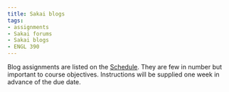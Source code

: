 ```yaml
---
title: Sakai blogs
tags:
- assignments
- Sakai forums
- Sakai blogs
- ENGL 390
---
```


Blog assignments are listed on the [Schedule](#schedule).
They are few in number but important to course objectives.
Instructions will be supplied one week in advance of the due date.
